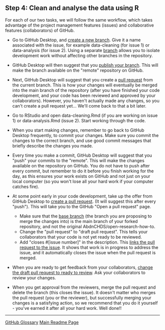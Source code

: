 ## Step 4: Clean and analyse the data using R

For each of our two tasks, we will follow the same workflow, which takes advantage of the project management features (issues) and collaborative features (collaborators) of GitHub.

- Go to GitHub Desktop, and [create a new branch](https://docs.github.com/en/desktop/contributing-and-collaborating-using-github-desktop/making-changes-in-a-branch/managing-branches#creating-a-branch). Give it a name associated with the issue, for example data-cleaning (for issue 1) or data-analysis (for issue 2). Using a separate [branch](https://docs.github.com/en/github/collaborating-with-pull-requests/proposing-changes-to-your-work-with-pull-requests/about-branches) allows you to isolate development work without affecting other branches in the repository.

- GitHub Desktop will then suggest that you [publish your branch](https://docs.github.com/en/desktop/contributing-and-collaborating-using-github-desktop/making-changes-in-a-branch/managing-branches#publishing-a-branch). This will make the branch available on the "remote" repository on GitHub.

- Next, GitHub Desktop will suggest that you create a [pull request](https://docs.github.com/en/github/collaborating-with-pull-requests/proposing-changes-to-your-work-with-pull-requests) from the current branch. This is how your changes will eventually be merged into the main branch of the repository (after you have finished your code development, and your code has been reviewed and approved by your collaborators). However, you haven't actually made any changes, so you can't create a pull request yet... We'll come back to that a bit later.

- Go to RStudio and open data-cleaning.Rmd (if you are working on issue 1) or data-analysis.Rmd (issue 2). Start working through the code.

- When you start making changes, remember to go back to GitHub Desktop frequently, to commit your changes. Make sure you commit the changes to the correct branch, and use good commit messages that briefly describe the changes you made.

- Every time you make a commit, GitHub Desktop will suggest that you "push" your commits to the "remote". This will make the changes available on the repository on GitHub. You do not have to push after every commit, but remember to do it before you finish working for the day, as this ensures your work exists on GitHub and not just on your local computer (so you won't lose all your hard work if your computer catches fire).

- At some point early in your code development, take up the offer from GitHub Desktop to [create a pull request](https://docs.github.com/en/github/collaborating-with-pull-requests/proposing-changes-to-your-work-with-pull-requests/creating-a-pull-request). (It will suggest this after every "push"). This will take you to the GitHub "Open a pull request" page.

    - Make sure that the [base branch](https://docs.github.com/en/github/collaborating-with-pull-requests/proposing-changes-to-your-work-with-pull-requests/creating-a-pull-request#changing-the-branch-range-and-destination-repository) (the branch you are proposing to merge the changes into) is the main branch of your forked repository, and not the original AbdnCHDS/open-research-how-to.
    - Change the "pull request" to "draft pull request". This tells your collaborators that your code is not yet ready to be reviewed.
    - Add "closes #[issue number]" in the description. This [links the pull request to the issue](https://docs.github.com/en/issues/tracking-your-work-with-issues/linking-a-pull-request-to-an-issue#linking-a-pull-request-to-an-issue-using-a-keyword). It shows that work is in progress to address the issue, and it automatically closes the issue when the pull request is merged.


- When you are ready to get feedback from your collaborators, [change the draft pull request to ready to review](https://docs.github.com/en/github/collaborating-with-pull-requests/proposing-changes-to-your-work-with-pull-requests/changing-the-stage-of-a-pull-request#marking-a-pull-request-as-ready-for-review). Ask your collaborators to review your changes.

- When you get approval from the reviewers, merge the pull request and delete the branch (this closes the issue). It doesn't matter who merges the pull request (you or the reviewer), but successfully merging your changes is a satisfying action, so we recommend that you do it yourself - you've earned it after all your hard work. Well done!!

---
[GitHub Glossary](github-glossary.md)
[Main Readme Page](readme.md)
